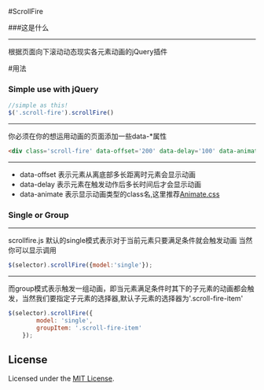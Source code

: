 #ScrollFire

###这是什么
***
根据页面向下滚动动态现实各元素动画的jQuery插件


#用法

### Simple use with jQuery
```javascript
//simple as this!
$('.scroll-fire').scrollFire()
```

***
你必须在你的想运用动画的页面添加一些data-*属性

```html
<div class='scroll-fire' data-offset='200' data-delay='100' data-animate='someCustomAnimation'>
```
***
* data-offset 表示元素从离底部多长距离时元素会显示动画
* data-delay 表示元素在触发动作后多长时间后才会显示动画
* data-animate 表示显示动画类型的class名,这里推荐[Animate.css](http://daneden.github.io/animate.css/)

### Single or Group
*** 
scrollfire.js 默认的single模式表示对于当前元素只要满足条件就会触发动画
当然你可以显示调用

```javascript
$(selector).scrollFire({model:'single'});
```
***
而group模式表示触发一组动画，即当元素满足条件时其下的子元素的动画都会触发，当然我们要指定子元素的选择器,默认子元素的选择器为'.scroll-fire-item'

```javascript
$(selector).scrollFire({
        model: 'single',
        groupItem: '.scroll-fire-item'
    });
```

## License

Licensed under the [MIT License](http://www.opensource.org/licenses/mit-license.php).